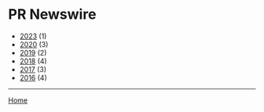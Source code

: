 # PR Newswire

  * [2023](./pr-newswire-2023.md) (1)
  * [2020](./pr-newswire-2020.md) (3)
  * [2019](./pr-newswire-2019.md) (2)
  * [2018](./pr-newswire-2018.md) (4)
  * [2017](./pr-newswire-2017.md) (3)
  * [2016](./pr-newswire-2016.md) (4)

----

[Home](../index.md)
